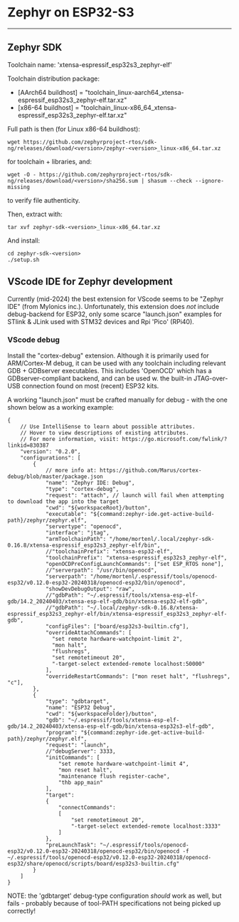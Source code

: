 # Zephyr on ESP32-S3
--------------------


## Zephyr SDK

Toolchain name: 'xtensa-espressif_esp32s3_zephyr-elf'	

Toolchain distribution package:
- [AArch64 buildhost] = "toolchain_linux-aarch64_xtensa-espressif_esp32s3_zephyr-elf.tar.xz" 
- [x86-64 buildhost] = "toolchain_linux-x86_64_xtensa-espressif_esp32s3_zephyr-elf.tar.xz"

Full path is then (for Linux x86-64 buildhost):
```
wget https://github.com/zephyrproject-rtos/sdk-ng/releases/download/<version>/zephyr-<version>_linux-x86_64.tar.xz
```
for toolchain + libraries, and:
```
wget -O - https://github.com/zephyrproject-rtos/sdk-ng/releases/download/<version>/sha256.sum | shasum --check --ignore-missing
```
to verify file authenticity.

Then, extract with:
```
tar xvf zephyr-sdk-<version>_linux-x86_64.tar.xz 
```

And install:
```
cd zephyr-sdk-<version>
./setup.sh
```

## VScode IDE for Zephyr development

Currently (mid-2024) the best extension for VScode seems to be "Zephyr IDE" (from Mylonics inc.).
Unfortunately, this extension does *not* include debug-backend for ESP32, 
only some scarce "launch.json" examples for STlink & JLink used with STM32 devices and Rpi 'Pico' (RPi40).

### VScode debug
Install the "cortex-debug" extension. Although it is primarily used for ARM/Cortex-M debug, 
it can be used with any toolchain including relevant GDB + GDBserver executables.
This includes 'OpenOCD' which has a GDBserver-compliant backend, and can be used w. the built-in JTAG-over-USB 
connection found on most (recent) ESP32 kits. 

A working "launch.json" must be crafted manually for debug - 
with the one shown below as a working example:
```
{
    // Use IntelliSense to learn about possible attributes.
    // Hover to view descriptions of existing attributes.
    // For more information, visit: https://go.microsoft.com/fwlink/?linkid=830387
    "version": "0.2.0",
    "configurations": [
        {
            // more info at: https://github.com/Marus/cortex-debug/blob/master/package.json
            "name": "Zephyr IDE: Debug",
            "type": "cortex-debug",
            "request": "attach", // launch will fail when attempting to download the app into the target
            "cwd": "${workspaceRoot}/button",
            "executable": "${command:zephyr-ide.get-active-build-path}/zephyr/zephyr.elf", 
            "servertype": "openocd",
            "interface": "jtag",
            "armToolchainPath": "/home/mortenl/.local/zephyr-sdk-0.16.8/xtensa-espressif_esp32s3_zephyr-elf/bin",
            //"toolchainPrefix": "xtensa-esp32-elf", 
            "toolchainPrefix": "xtensa-espressif_esp32s3_zephyr-elf", 
            "openOCDPreConfigLaunchCommands": ["set ESP_RTOS none"],
            //"serverpath": "/usr/bin/openocd", 
            "serverpath": "/home/mortenl/.espressif/tools/openocd-esp32/v0.12.0-esp32-20240318/openocd-esp32/bin/openocd",
            "showDevDebugOutput": "raw",
            //"gdbPath": "~/.espressif/tools/xtensa-esp-elf-gdb/14.2_20240403/xtensa-esp-elf-gdb/bin/xtensa-esp32-elf-gdb", 
            //"gdbPath": "~/.local/zephyr-sdk-0.16.8/xtensa-espressif_esp32s3_zephyr-elf/bin/xtensa-espressif_esp32s3_zephyr-elf-gdb",
            "configFiles": ["board/esp32s3-builtin.cfg"], 
            "overrideAttachCommands": [
              "set remote hardware-watchpoint-limit 2",
              "mon halt",
              "flushregs",
              "set remotetimeout 20",
              "-target-select extended-remote localhost:50000"
            ],
            "overrideRestartCommands": ["mon reset halt", "flushregs", "c"],
        },
        {
            "type": "gdbtarget",
            "name": "ESP32 Debug",
            "cwd": "${workspaceFolder}/button",
            "gdb": "~/.espressif/tools/xtensa-esp-elf-gdb/14.2_20240403/xtensa-esp-elf-gdb/bin/xtensa-esp32s3-elf-gdb",
            "program": "${command:zephyr-ide.get-active-build-path}/zephyr/zephyr.elf",
            "request": "launch",
            //"debugServer": 3333,
            "initCommands": [
                "set remote hardware-watchpoint-limit 4",
                "mon reset halt",
                "maintenance flush register-cache",
                "thb app_main"
            ],
            "target": 
            {
                "connectCommands": 
                [
                    "set remotetimeout 20",
                    "-target-select extended-remote localhost:3333"
                ]
            },
            "preLaunchTask": "~/.espressif/tools/openocd-esp32/v0.12.0-esp32-20240318/openocd-esp32/bin/openocd -f ~/.espressif/tools/openocd-esp32/v0.12.0-esp32-20240318/openocd-esp32/share/openocd/scripts/board/esp32s3-builtin.cfg"
        }
    ]
}
```

NOTE: the 'gdbtarget' debug-type configuration *should* work as well, but fails - probably because of tool-PATH specifications not being picked up correctly!



